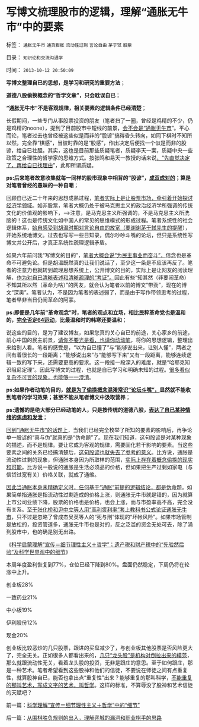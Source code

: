 # 写博文梳理股市的逻辑，理解“通胀无牛市”中的要素

标签： `通胀无牛市` `通货膨胀` `流动性过剩` `言论自由` `茅于轼` `股票` 

目录： `知识论和交流沟通学`

时间： `2013-10-12 20:50:09`

**写博文整理自已的思想，是学习和研究的重要方法**；

**道德八股偷换概念的“哲学文章”，只会耽误自已**；

**“通胀无牛市”不是客观规律，相关要素的逻辑条件已经清楚**；

长假期间，一些专门从事股票投资的朋友（笔者扫了一圈，曾经是鸡精的不少，仍是鸡精的noone），提到了目前股市中短线的前景，[会不会是“通胀无牛市](../../../2012/6/20/（凯恩斯主义＋紧缩预期）的疯疯颠颠.md)”。平心而论，笔者过去也曾经被这些似是而非的“股谚”搞得昏头转向，如同下棋时不知所以然，完全靠“棋感”，当彼时靠的是“股感”，作出决定后便找一个似是而非的股谚，给自已壮胆。其实，这也是目前那些质疑笔者，质疑李天一案，质疑中央一些政策之合理性的哲学家的思维方式。按张鸣和易天一教授的话来说[，“先直觉决定了，再给自已找理由](../../../2011/5/28/直觉！不确定性定律下的专制与民主.md)”，此即所谓质疑。

**ps:后来笔者故意收集就每一同样的股市现象中相背的“股谚”，[成双成对的](../../../2008/3/16/深入分析中国股市的根本性质和基本因素.md)；算是对笔者曾经的愚昧的一种自嘲**；

回顾自已近二十年来的思想成熟过程，[笔者实际上是让股票市场，牵引着开始探讨经济学领域](../../../2008/12/11/节节通胀时宣扬通缩，别有用心的凯恩斯主义.md)。如非股票，笔者大概仍处于被马克思主义的政治经济学所强调的传统文化的价值观的影响下，——>注意，是马克思主义所强调的，不是马克思主义所洗脑的！这也是传统文化如中国人的常见的思维模式的形成过程。笔者系统性的社会逻辑体系，[始自感受到胡温时期对言论自由的放宽（要谢谢茅于轼先生的提醒](../../../2011/4/29/股民的民主素质可能较高.md)），开始系统地博文。过去也写写一些日知录，偶尔吵吵斗嘴的论坛，但只是系统性写博文并公开后，才真正系统性疏理逻辑矛盾。

如果六年前问我“写博文的目的”，[笔者大概会说“为民主事业而奋斗”，](../../../2010/1/10/民主事业无非人人DOSOMETIHG.md)信念也是革命不可避免论。但是胡温既然真的让我们说话了，至少这一条是不应该再反了。笔者的注意力也就转到疏理思想系统上，公开博文的目的，实际上是让网友的阅读理解，[作为对自已清晰表述和清晰疏理的“考证”。](../../../2010/6/24/中国传统书生只会造反不会做饭.md)因此有些“知其然（非要闹革命）不知其所以然（革命为啥）”的网友，就会认为笔者以前的博文“带劲”，现在的博文“深奥”。笔者认为，不是因为笔者的表述弱了，而是由于写作带领思考的过程，笔者早非当日仍闹革命的阿蒙。

**ps:即便是几年前“革命观念”时，笔者的观点和立场，相比民粹革命党也是温和的，[完全否定64运动](http://darthvad.blog.163.com/blog/static/5339947020094251031015/)，比最温和时的韩寒还要温和**；

说这些的目的，是为了建议博友，如果您真的关心自已的前途，关心家乡的前途，前心中国的民主前景，[请你不要光是看，也请你动动笔](http://darthvad.blog.sohu.com/252064863.html)，将你的思想逻辑，整理出来给别人看。笔者的感受是，“以为自已懂了”与“能够说出来，让别人懂”，两者之间有着很长的一段距离；“能够说出来”与“能够写下来”又有一段距离，能够连续逻辑一致的写下来，还需要更高的要求。这一段接一段深入的难度，就是“哈耶克知识阻尼定理”。因此写博文的过程，也就是自已学习和明确未知的过程。[很多看似复杂不可言的现象，也能够一一澄清](../../../2009/5/21/实体社会学的研究方法就是独立思考实事求事写文章.md)。

**ps:如果作者动笔的目的，[就是为了偷换概念混淆常识“论坛斗嘴”，](../../../2013/2/13/哲学可以偷换一切概念，除了听众读者的理解.md)显然就不能收到笔者的学习效果；甚至不能从笔者博文中汲取营养**；

**ps:遗憾的是绝大部分已经动笔的人，只是按传统的道德八股，[表达了自已某种情绪的焦虑和发泄](../../../2013/2/24/愚民被唤醒后，变成暴民发泄，大部分再度昏睡.md)**；

[回到“通胀无牛市”的话题上](../../../2010/3/27/中牛市和通胀通缩没关系；通胀会降低私人财产价值.md)，当我们已经完全枚举了所知的要素的影响后，再争论单一股谚的“真与伪”就真的是“伪命题”了。现在我们知道，这句股谚是对某种现象的描述，而不是规律。要让它成为客观的规律，需要固化若干影响的要素。当这些要素之间的关系已经搞清楚后，[这句股谚也就失去了参考的意义](../../../2010/11/12/凭什么说“通胀无牛市”？.md)。比方说，通胀是流动性过剩的现象，但通胀本身因为所取样的范围，[实际上存在着概念偷换的现实和可能](../../../2009/12/7/谈产能过剩不可能有通货膨胀的谬论.md)。比方说一般说的通胀是生活必须品的价格，但如果把生产过剩如家电（与信贷过宽有关）价格关联，就成了通缩。

[因此当通胀本身未精确定义时，任何基于“通胀”前提的逻辑结论，都是伪命](../../../2011/5/31/专家南辕北辙，饮鸩止渴的高论.md)题。如果简单指通胀是指流动性过剩造成的价格上涨，则通胀无牛市就是错的，因为就算上市公司业绩下降，股票的价格也是价格，也会上涨，而与市盈率高不高，完全没有关系。[至于张化桥和尹中立等人用“高利贷利率”套上教科书公式论证通胀无牛市](../../../2013/2/8/张化桥先生的悲愤，高利贷和可怕的追债公司.md)，只不过是忽略了曾成杰吴英等人的“死与刑”体现的“坏帐风险”。如果市场管制是放松的，投资管道多，通胀无牛市也是对的，反之泛滥的资金无处可去，除了涌到股市中，也的确是别无出路。

《[科学启蒙理解“宣传＝细节理性主义＋哲学”；遗产税和财产税中的“先验然后验”及科学世界观中的细节](../../../2013/10/12/科学理解“宣传＝细节理性主义＋哲学”中的“细节”.md)》

本周年度盈利恢复到77%，仓位已经下降到80%。盘面仍然稳定，下周仍将在轮涨中上升。

创业板28%

一致药业21%

中小板19%

伊利股份12%

现金20%

创业板比较恶炒的几只股票，跟进的买盘减少了，与创业板其他股票是否风险更大了，完全无关。正如很多人都看出来的，[几只“龙头股”是机构对倒拉出来的模范](../../../2013/10/9/股票“估值”永远是真金白银的“私事”，证监会要监管私事吗？.md)，那么就跟流动性无关，看着龙头股的投资，无非是跟庄的意思。至于如何跟庄，那是一种艺术。笔者希望看到这些股神和他们的信徒，不要说在师徒之间有点重复性，就算股神自已，能否也拿出点“重复性”出来？能够重复的那叫科学，[不能重复的那叫艺术，写成文字的艺术，叫哲学](../../../2010/7/5/艺术明星足球与中国的艺术明星战争和政治.md)。这样的标准，不算辱没了股神和艺术信徒的天赋吧？



前一篇：[科学理解“宣传＝细节理性主义＋哲学”中的“细节”](../../../2013/10/12/科学理解“宣传＝细节理性主义＋哲学”中的“细节”.md)

后一篇：[从围棋胜负规则的出入，理解弈城的漏洞和职业棋手的思路](../../../2013/10/13/从围棋胜负规则的出入，理解弈城的漏洞和职业棋手的思路.md)
